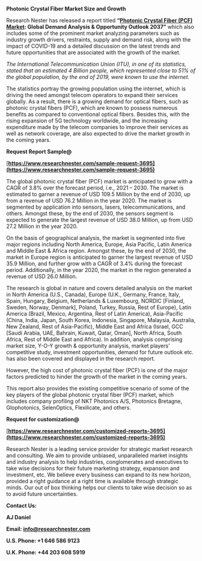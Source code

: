 ﻿**Photonic Crystal Fiber Market Size and Growth**

Research Nester has released a report titled **“[Photonic Crystal Fiber (PCF) Market](https://www.researchnester.com/reports/photonic-crystal-fiber-pcf-market/3695): Global Demand Analysis & Opportunity Outlook 2037”** which also includes some of the prominent market analyzing parameters such as industry growth drivers, restraints, supply and demand risk, along with the impact of COVID-19 and a detailed discussion on the latest trends and future opportunities that are associated with the growth of the market. 

*The International Telecommunication Union (ITU), in one of its statistics, stated that an estimated 4 Billion people, which represented close to 51% of the global population, by the end of 2019, were known to use the internet.*

The statistics portray the growing population using the internet, which is driving the need amongst telecom operators to expand their services globally. As a result, there is a growing demand for optical fibers, such as photonic crystal fibers (PCF), which are known to possess numerous benefits as compared to conventional optical fibers. Besides this, with the rising expansion of 5G technology worldwide, and the increasing expenditure made by the telecom companies to improve their services as well as network coverage, are also expected to drive the market growth in the coming years.

**Request Report Sample@**

[**https://www.researchnester.com/sample-request-3695](https://www.researchnester.com/sample-request-3695)** 

The global photonic crystal fiber (PCF) market is anticipated to grow with a CAGR of 3.8% over the forecast period, i.e., 2021 – 2030. The market is estimated to garner a revenue of USD 109.5 Million by the end of 2030, up from a revenue of USD 76.2 Million in the year 2020. The market is segmented by application into sensors, lasers, telecommunications, and others. Amongst these, by the end of 2030, the sensors segment is expected to generate the largest revenue of USD 38.0 Million, up from USD 27.2 Million in the year 2020.

On the basis of geographical analysis, the market is segmented into five major regions including North America, Europe, Asia Pacific, Latin America and Middle East & Africa region. Amongst these, by the end of 2030, the market in Europe region is anticipated to garner the largest revenue of USD 35.9 Million, and further grow with a CAGR of 3.4% during the forecast period. Additionally, in the year 2020, the market in the region generated a revenue of USD 26.0 Million.

The research is global in nature and covers detailed analysis on the market in North America (U.S., Canada), Europe (U.K., Germany, France, Italy, Spain, Hungary, Belgium, Netherlands & Luxembourg, NORDIC [Finland, Sweden, Norway, Denmark], Poland, Turkey, Russia, Rest of Europe), Latin America (Brazil, Mexico, Argentina, Rest of Latin America), Asia-Pacific (China, India, Japan, South Korea, Indonesia, Singapore, Malaysia, Australia, New Zealand, Rest of Asia-Pacific), Middle East and Africa (Israel, GCC [Saudi Arabia, UAE, Bahrain, Kuwait, Qatar, Oman], North Africa, South Africa, Rest of Middle East and Africa). In addition, analysis comprising market size, Y-O-Y growth & opportunity analysis, market players’ competitive study, investment opportunities, demand for future outlook etc. has also been covered and displayed in the research report.

However, the high cost of photonic crystal fiber (PCF) is one of the major factors predicted to hinder the growth of the market in the coming years.

This report also provides the existing competitive scenario of some of the key players of the global photonic crystal fiber (PCF) market, which includes company profiling of NKT Photonics A/S, Photonics Bretagne, Glophotonics, SelenOptics, Flexilicate, and others.

**Request for customization@**

[**https://www.researchnester.com/customized-reports-3695](https://www.researchnester.com/customized-reports-3695)** 

Research Nester is a leading service provider for strategic market research and consulting. We aim to provide unbiased, unparalleled market insights and industry analysis to help industries, conglomerates and executives to take wise decisions for their future marketing strategy, expansion and investment, etc. We believe every business can expand to its new horizon, provided a right guidance at a right time is available through strategic minds. Our out of box thinking helps our clients to take wise decision so as to avoid future uncertainties.

**Contact Us:**

**AJ Daniel**

**Email: <info@researchnester.com>** 

**U.S. Phone: +1 646 586 9123**	

**U.K. Phone: +44 203 608 5919**
